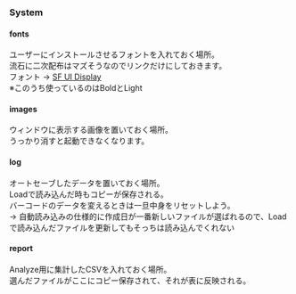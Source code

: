### System
#### fonts
ユーザーにインストールさせるフォントを入れておく場所。  
流石に二次配布はマズそうなのでリンクだけにしておきます。  
フォント -> [SF UI Display](https://www.cufonfonts.com/font/sf-ui-display)  
※このうち使っているのはBoldとLight

#### images
ウィンドウに表示する画像を置いておく場所。  
うっかり消すと起動できなくなります。

#### log
オートセーブしたデータを置いておく場所。  
Loadで読み込んだ時もコピーが保存される。  
バーコードのデータを変えるときは一旦中身をリセットしよう。  
→ 自動読み込みの仕様的に作成日が一番新しいファイルが選ばれるので、Loadで読み込んだファイルを更新してもそっちは読み込んでくれない

#### report
Analyze用に集計したCSVを入れておく場所。  
選んだファイルがここにコピー保存されて、それが表に反映される。  